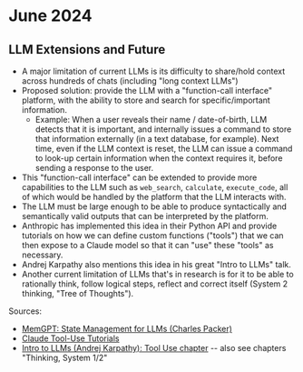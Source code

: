 # June 2024

## LLM Extensions and Future

- A major limitation of current LLMs is its difficulty to share/hold context across hundreds of chats (including "long context LLMs")
- Proposed solution: provide the LLM with a "function-call interface" platform, with the ability to store and search for specific/important information.
  - Example: When a user reveals their name / date-of-birth, LLM detects that it is important, and internally issues a command to store that information externally (in a text database, for example). Next time, even if the LLM context is reset, the LLM can issue a command to look-up certain information when the context requires it, before sending a response to the user.
- This "function-call interface" can be extended to provide more capabilities to the LLM such as `web_search`, `calculate`, `execute_code`, all of which would be handled by the platform that the LLM interacts with.
- The LLM must be large enough to be able to produce syntactically and semantically valid outputs that can be interpreted by the platform.
- Anthropic has implemented this idea in their Python API and provide tutorials on how we can define custom functions ("tools") that we can then expose to a Claude model so that it can "use" these "tools" as necessary.
- Andrej Karpathy also mentions this idea in his great "Intro to LLMs" talk.
- Another current limitation of LLMs that's in research is for it to be able to rationally think, follow logical steps, reflect and correct itself (System 2 thinking, "Tree of Thoughts").

Sources:

- [MemGPT: State Management for LLMs (Charles Packer)](https://youtu.be/Pmcw77zJYUk?t=182)
- [Claude Tool-Use Tutorials](https://github.com/anthropics/courses/tree/cd71d69f2dc23ea025829886aabe55f8296d7f07/ToolUse)
- [Intro to LLMs (Andrej Karpathy): Tool Use chapter](https://youtu.be/zjkBMFhNj_g?t=1663) -- also see chapters "Thinking, System 1/2"
